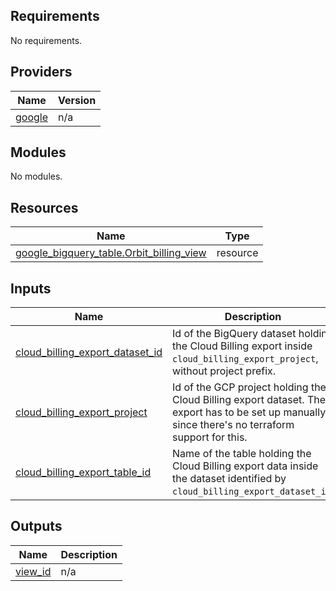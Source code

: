 <!-- BEGIN_TF_DOCS -->
## Requirements

No requirements.

## Providers

| Name | Version |
|------|---------|
| <a name="provider_google"></a> [google](#provider\_google) | n/a |

## Modules

No modules.

## Resources

| Name | Type |
|------|------|
| [google_bigquery_table.Orbit_billing_view](https://registry.terraform.io/providers/hashicorp/google/latest/docs/resources/bigquery_table) | resource |

## Inputs

| Name | Description | Type | Default | Required |
|------|-------------|------|---------|:--------:|
| <a name="input_cloud_billing_export_dataset_id"></a> [cloud\_billing\_export\_dataset\_id](#input\_cloud\_billing\_export\_dataset\_id) | Id of the BigQuery dataset holding the Cloud Billing export inside `cloud_billing_export_project`, without project prefix. | `string` | n/a | yes |
| <a name="input_cloud_billing_export_project"></a> [cloud\_billing\_export\_project](#input\_cloud\_billing\_export\_project) | Id of the GCP project holding the Cloud Billing export dataset. The export has to be set up manually since there's no terraform support for this. | `string` | n/a | yes |
| <a name="input_cloud_billing_export_table_id"></a> [cloud\_billing\_export\_table\_id](#input\_cloud\_billing\_export\_table\_id) | Name of the table holding the Cloud Billing export data inside the dataset identified by `cloud_billing_export_dataset_id`. | `string` | n/a | yes |

## Outputs

| Name | Description |
|------|-------------|
| <a name="output_view_id"></a> [view\_id](#output\_view\_id) | n/a |
<!-- END_TF_DOCS -->